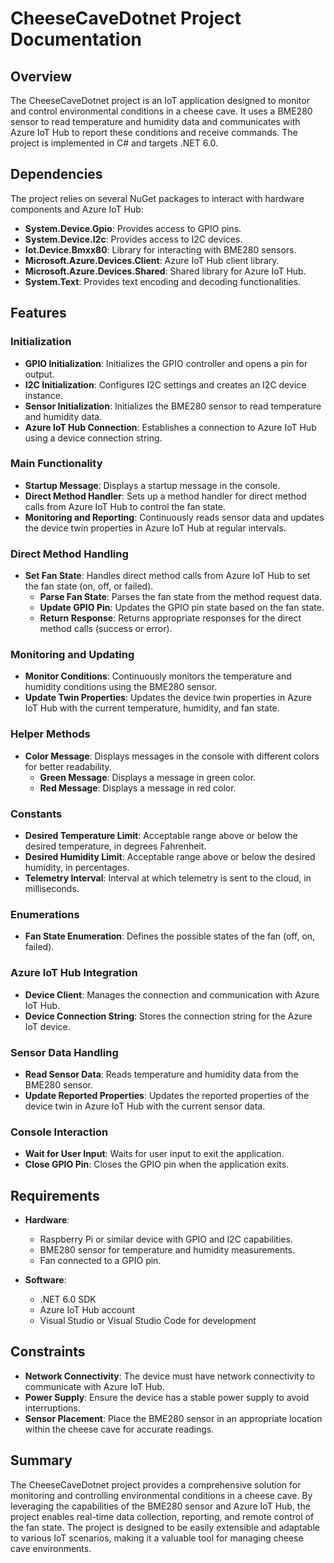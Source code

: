 # CheeseCaveDotnet Project Documentation

## Overview

The CheeseCaveDotnet project is an IoT application designed to monitor and control environmental conditions in a cheese cave. It uses a BME280 sensor to read temperature and humidity data and communicates with Azure IoT Hub to report these conditions and receive commands. The project is implemented in C# and targets .NET 6.0.

## Dependencies

The project relies on several NuGet packages to interact with hardware components and Azure IoT Hub:

- **System.Device.Gpio**: Provides access to GPIO pins.
- **System.Device.I2c**: Provides access to I2C devices.
- **Iot.Device.Bmxx80**: Library for interacting with BME280 sensors.
- **Microsoft.Azure.Devices.Client**: Azure IoT Hub client library.
- **Microsoft.Azure.Devices.Shared**: Shared library for Azure IoT Hub.
- **System.Text**: Provides text encoding and decoding functionalities.

## Features

### Initialization
- **GPIO Initialization**: Initializes the GPIO controller and opens a pin for output.
- **I2C Initialization**: Configures I2C settings and creates an I2C device instance.
- **Sensor Initialization**: Initializes the BME280 sensor to read temperature and humidity data.
- **Azure IoT Hub Connection**: Establishes a connection to Azure IoT Hub using a device connection string.

### Main Functionality
- **Startup Message**: Displays a startup message in the console.
- **Direct Method Handler**: Sets up a method handler for direct method calls from Azure IoT Hub to control the fan state.
- **Monitoring and Reporting**: Continuously reads sensor data and updates the device twin properties in Azure IoT Hub at regular intervals.

### Direct Method Handling
- **Set Fan State**: Handles direct method calls from Azure IoT Hub to set the fan state (on, off, or failed).
  - **Parse Fan State**: Parses the fan state from the method request data.
  - **Update GPIO Pin**: Updates the GPIO pin state based on the fan state.
  - **Return Response**: Returns appropriate responses for the direct method calls (success or error).

### Monitoring and Updating
- **Monitor Conditions**: Continuously monitors the temperature and humidity conditions using the BME280 sensor.
- **Update Twin Properties**: Updates the device twin properties in Azure IoT Hub with the current temperature, humidity, and fan state.

### Helper Methods
- **Color Message**: Displays messages in the console with different colors for better readability.
  - **Green Message**: Displays a message in green color.
  - **Red Message**: Displays a message in red color.

### Constants
- **Desired Temperature Limit**: Acceptable range above or below the desired temperature, in degrees Fahrenheit.
- **Desired Humidity Limit**: Acceptable range above or below the desired humidity, in percentages.
- **Telemetry Interval**: Interval at which telemetry is sent to the cloud, in milliseconds.

### Enumerations
- **Fan State Enumeration**: Defines the possible states of the fan (off, on, failed).

### Azure IoT Hub Integration
- **Device Client**: Manages the connection and communication with Azure IoT Hub.
- **Device Connection String**: Stores the connection string for the Azure IoT device.

### Sensor Data Handling
- **Read Sensor Data**: Reads temperature and humidity data from the BME280 sensor.
- **Update Reported Properties**: Updates the reported properties of the device twin in Azure IoT Hub with the current sensor data.

### Console Interaction
- **Wait for User Input**: Waits for user input to exit the application.
- **Close GPIO Pin**: Closes the GPIO pin when the application exits.

## Requirements

- **Hardware**:
  - Raspberry Pi or similar device with GPIO and I2C capabilities.
  - BME280 sensor for temperature and humidity measurements.
  - Fan connected to a GPIO pin.

- **Software**:
  - .NET 6.0 SDK
  - Azure IoT Hub account
  - Visual Studio or Visual Studio Code for development

## Constraints

- **Network Connectivity**: The device must have network connectivity to communicate with Azure IoT Hub.
- **Power Supply**: Ensure the device has a stable power supply to avoid interruptions.
- **Sensor Placement**: Place the BME280 sensor in an appropriate location within the cheese cave for accurate readings.

## Summary

The CheeseCaveDotnet project provides a comprehensive solution for monitoring and controlling environmental conditions in a cheese cave. By leveraging the capabilities of the BME280 sensor and Azure IoT Hub, the project enables real-time data collection, reporting, and remote control of the fan state. The project is designed to be easily extensible and adaptable to various IoT scenarios, making it a valuable tool for managing cheese cave environments.